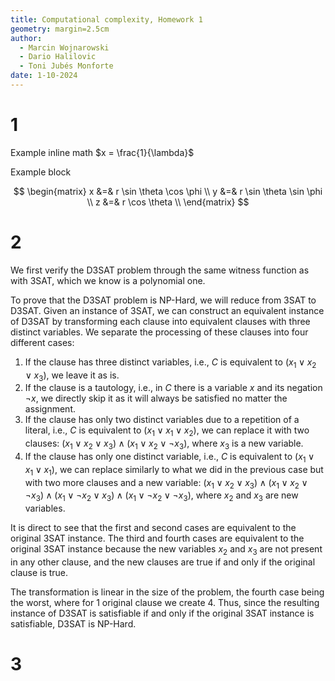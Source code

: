 ```yaml
---
title: Computational complexity, Homework 1
geometry: margin=2.5cm
author:
  - Marcin Wojnarowski
  - Dario Halilovic
  - Toni Jubés Monforte
date: 1-10-2024
---
```


# 1

Example inline math $x = \frac{1}{\lambda}$

Example block

$$
\begin{matrix}
	x &=& r \sin \theta \cos \phi \\
	y &=& r \sin \theta \sin \phi \\
	z &=& r \cos \theta \\
\end{matrix}
$$

# 2

We first verify the D3SAT problem through the same witness function as with 3SAT, which we know is a polynomial one.

To prove that the D3SAT problem is NP-Hard, we will reduce from 3SAT to D3SAT. Given an instance of 3SAT, we can construct an equivalent instance of D3SAT by transforming each clause into equivalent clauses with three distinct variables. We separate the processing of these clauses into four different cases:

1. If the clause has three distinct variables, i.e., $C$ is equivalent to $(x_1 \lor x_2 \lor x_3)$, we leave it as is.
2. If the clause is a tautology, i.e., in $C$ there is a variable $x$ and its negation $\neg x$, we directly skip it as it will always be satisfied no matter the assignment.
3. If the clause has only two distinct variables due to a repetition of a literal, i.e., $C$ is equivalent to $(x_1 \lor x_1 \lor x_2)$, we can replace it with two clauses: $(x_1 \lor x_2 \lor x_3) \land (x_1 \lor x_2 \lor \neg x_3)$, where $x_3$ is a new variable.
4. If the clause has only one distinct variable, i.e., $C$ is equivalent to $(x_1 \lor x_1 \lor x_1)$, we can replace similarly to what we did in the previous case but with two more clauses and a new variable: $(x_1 \lor x_2 \lor x_3) \land (x_1 \lor x_2 \lor \neg x_3) \land (x_1 \lor \neg x_2 \lor x_3) \land (x_1 \lor \neg x_2 \lor \neg x_3)$, where $x_2$ and $x_3$ are new variables.

It is direct to see that the first and second cases are equivalent to the original 3SAT instance. The third and fourth cases are equivalent to the original 3SAT instance because the new variables $x_2$ and $x_3$ are not present in any other clause, and the new clauses are true if and only if the original clause is true. 

The transformation is linear in the size of the problem, the fourth case being the worst, where for 1 original clause we create 4. Thus, since the resulting instance of D3SAT is satisfiable if and only if the original 3SAT instance is satisfiable, D3SAT is NP-Hard.
# 3

